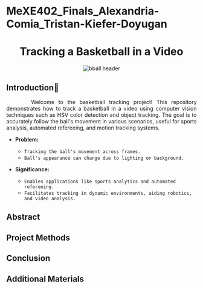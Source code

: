 # MeXE402_Finals_Alexandria-Comia_Tristan-Kiefer-Doyugan

<div align="center">
 
# **Tracking a Basketball in a Video**

![bball header](https://github.com/user-attachments/assets/778cb0fb-87da-44e8-a027-e48db049c1bd)

</div>

## Introduction🏀
<div align="justify">
&nbsp;&nbsp;&nbsp;&nbsp;&nbsp;&nbsp;Welcome to the basketball tracking project! This repository demonstrates how to track a basketball in a video using computer vision techniques such as HSV color detection and object tracking. The goal is to accurately follow the ball's movement in various scenarios, useful for sports analysis, automated refereeing, and motion tracking systems.
</div>

- **Problem:**
  - `Tracking the ball's movement across frames.`
  - `Ball's appearance can change due to lighting or background.`

- **Significance:**
  - `Enables applications like sports analytics and automated refereeing.`
  - `Facilitates tracking in dynamic environments, aiding robotics, and video analysis.`

## Abstract
## Project Methods
## Conclusion
## Additional Materials
